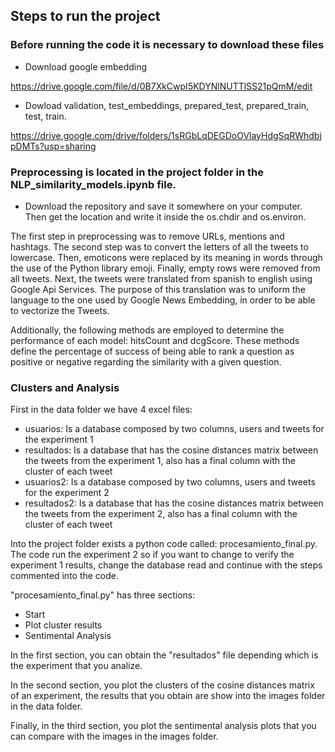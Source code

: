 ## Steps to run the project

### Before running the code it is necessary to download these files
- Download google embedding

https://drive.google.com/file/d/0B7XkCwpI5KDYNlNUTTlSS21pQmM/edit

- Dowload validation, test_embeddings, prepared_test, prepared_train, test, train. 

https://drive.google.com/drive/folders/1sRGbLqDEGDoOVlayHdgSqRWhdbjpDMTs?usp=sharing


### Preprocessing is located in the project folder in the NLP_similarity_models.ipynb file.

- Download the repository and save it somewhere on your computer. Then get the location and write it inside the os.chdir and os.environ.

The first step in preprocessing was to remove URLs, mentions and hashtags. The second step was to convert the letters of all the tweets to lowercase. Then, emoticons were replaced by its meaning in words through the use of the Python library emoji. Finally, empty rows were removed from all tweets. Next, the tweets were translated from spanish to english using Google Api Services. The purpose of this translation was to uniform the language to the one used by Google News Embedding, in order to be able to vectorize the Tweets.

Additionally, the following methods are employed to determine the performance of each model: hitsCount and dcgScore. These methods define the percentage of success of being able to rank a question as positive or negative regarding the similarity with a given question.

### Clusters and Analysis

First in the data folder we have 4 excel files:
- usuarios: Is a database composed by two columns, users and tweets for the experiment 1
- resultados: Is a database that has the cosine distances matrix between the tweets from the experiment 1, also has a final column with the cluster of each tweet
- usuarios2: Is a database composed by two columns, users and tweets for the experiment 2
- resultados2: Is a database that has the cosine distances matrix between the tweets from the experiment 2, also has a final column with the cluster of each tweet


Into the project folder exists a python code called: procesamiento_final.py. The code run the experiment 2 so if you want to change to verify the experiment 1 results, change the database read and continue with the steps commented into the code.

"procesamiento_final.py" has three sections:
- Start
- Plot cluster results
- Sentimental Analysis

In the first section, you can obtain the "resultados" file depending which is the experiment that you analize.

In the second section, you plot the clusters of the cosine distances matrix of an experiment, the results that you obtain are show into the images folder in the data folder.

Finally, in the third section, you plot the sentimental analysis plots that you can compare with the images in the images folder.


